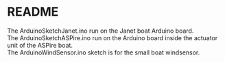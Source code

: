 # README

The ArduinoSketchJanet.ino run on the Janet boat Arduino board.  
The ArduinoSketchASPire.ino run on the Arduino board inside the actuator unit of the ASPire boat.  
The ArduinoWindSensor.ino sketch is for the small boat windsensor.  
